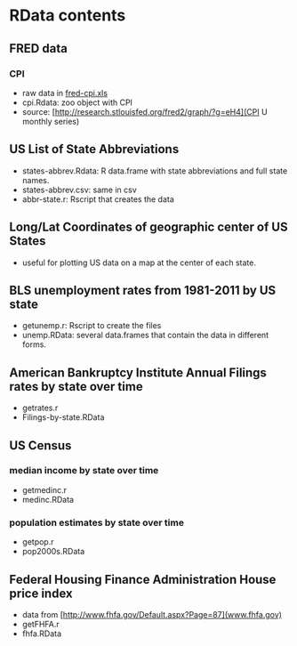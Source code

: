 
RData contents
=======================

FRED data
---------

### CPI
* raw data in [fred-cpi.xls](fred-cpi.xls)
* cpi.Rdata: zoo object with CPI
* source: [http://research.stlouisfed.org/fred2/graph/?g=eH4](CPI U monthly series)


US List of State Abbreviations
------------------------------
* states-abbrev.Rdata: R data.frame with state abbreviations and full state names.
* states-abbrev.csv: same in csv
* abbr-state.r: Rscript that creates the data


Long/Lat Coordinates of geographic center of US States
------------------------------------------------------
* useful for plotting US data on a map at the center of each state.


BLS unemployment rates from 1981-2011 by US state
------------------------------------------------------
* getunemp.r: Rscript to create the files
* unemp.RData: several data.frames that contain the data in different forms.


American Bankruptcy Institute Annual Filings rates by state over time
------------------------------------------------------
* getrates.r
* Filings-by-state.RData


US Census
---------

### median income by state over time
* getmedinc.r
* medinc.RData

### population estimates by state over time
* getpop.r
* pop2000s.RData

Federal Housing Finance Administration House price index
---------

* data from [http://www.fhfa.gov/Default.aspx?Page=87](www.fhfa.gov)
* getFHFA.r
* fhfa.RData













